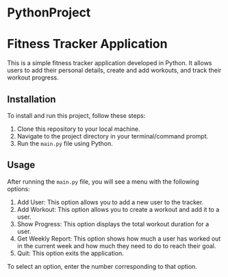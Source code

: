 # PythonProject
# Fitness Tracker Application

This is a simple fitness tracker application developed in Python. It allows users to add their personal details, create and add workouts, and track their workout progress.

## Installation

To install and run this project, follow these steps:

1. Clone this repository to your local machine.
2. Navigate to the project directory in your terminal/command prompt.
3. Run the `main.py` file using Python.

## Usage

After running the `main.py` file, you will see a menu with the following options:

1. Add User: This option allows you to add a new user to the tracker.
2. Add Workout: This option allows you to create a workout and add it to a user.
3. Show Progress: This option displays the total workout duration for a user.
4. Get Weekly Report: This option shows how much a user has worked out in the current week and how much they need to do to reach their goal.
5. Quit: This option exits the application.

To select an option, enter the number corresponding to that option.

